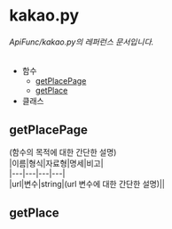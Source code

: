 # kakao.py
###### ApiFunc/kakao.py의 레퍼런스 문서입니다.
- 함수
    + [getPlacePage](#getplacepage)
    + [getPlace](#getplace)
- 클래스
## getPlacePage
(함수의 목적에 대한 간단한 설명)  
|이름|형식|자료형|명세|비고|  
|---|---|---|---|  
|url|변수|string|(url 변수에 대한 간단한 설명)||  

## getPlace
